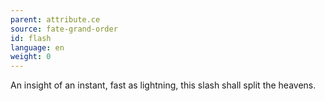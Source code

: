 ```yaml
---
parent: attribute.ce
source: fate-grand-order
id: flash
language: en
weight: 0
---
```


An insight of an instant, fast as lightning, this slash shall split the heavens.

